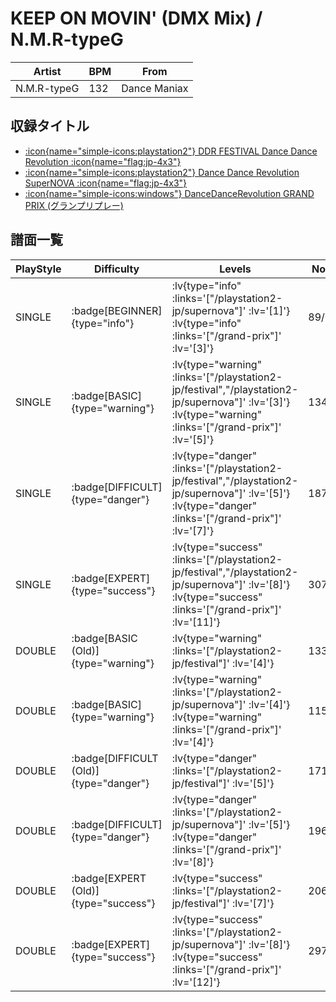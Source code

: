 # KEEP ON MOVIN' (DMX Mix) / N.M.R-typeG

|Artist|BPM|From|
|------|---|----|
|N.M.R-typeG|132|Dance Maniax|

## 収録タイトル

- [ :icon{name="simple-icons:playstation2"} DDR FESTIVAL Dance Dance Revolution :icon{name="flag:jp-4x3"} ](/playstation2-jp/festival)
- [ :icon{name="simple-icons:playstation2"} Dance Dance Revolution SuperNOVA :icon{name="flag:jp-4x3"} ](/playstation2-jp/supernova)
- [ :icon{name="simple-icons:windows"} DanceDanceRevolution GRAND PRIX (グランプリプレー)](/grand-prix)

## 譜面一覧

|PlayStyle|Difficulty|Levels|Notes|Movie|
|---------|----------|------|-----|-----|
|SINGLE| :badge[BEGINNER]{type="info"} | :lv{type="info" :links='["/playstation2-jp/supernova"]' :lv='[1]'}  :lv{type="info" :links='["/grand-prix"]' :lv='[3]'} |89/0||
|SINGLE| :badge[BASIC]{type="warning"} | :lv{type="warning" :links='["/playstation2-jp/festival","/playstation2-jp/supernova"]' :lv='[3]'}  :lv{type="warning" :links='["/grand-prix"]' :lv='[5]'} |134/12||
|SINGLE| :badge[DIFFICULT]{type="danger"} | :lv{type="danger" :links='["/playstation2-jp/festival","/playstation2-jp/supernova"]' :lv='[5]'}  :lv{type="danger" :links='["/grand-prix"]' :lv='[7]'} |187/13||
|SINGLE| :badge[EXPERT]{type="success"} | :lv{type="success" :links='["/playstation2-jp/festival","/playstation2-jp/supernova"]' :lv='[8]'}  :lv{type="success" :links='["/grand-prix"]' :lv='[11]'} |307/31||
|DOUBLE| :badge[BASIC (Old)]{type="warning"} | :lv{type="warning" :links='["/playstation2-jp/festival"]' :lv='[4]'} |133/8||
|DOUBLE| :badge[BASIC]{type="warning"} | :lv{type="warning" :links='["/playstation2-jp/supernova"]' :lv='[4]'}  :lv{type="warning" :links='["/grand-prix"]' :lv='[4]'} |115/5||
|DOUBLE| :badge[DIFFICULT (Old)]{type="danger"} | :lv{type="danger" :links='["/playstation2-jp/festival"]' :lv='[5]'} |171/16||
|DOUBLE| :badge[DIFFICULT]{type="danger"} | :lv{type="danger" :links='["/playstation2-jp/supernova"]' :lv='[5]'}  :lv{type="danger" :links='["/grand-prix"]' :lv='[8]'} |196/16||
|DOUBLE| :badge[EXPERT (Old)]{type="success"} | :lv{type="success" :links='["/playstation2-jp/festival"]' :lv='[7]'} |206/15||
|DOUBLE| :badge[EXPERT]{type="success"} | :lv{type="success" :links='["/playstation2-jp/supernova"]' :lv='[8]'}  :lv{type="success" :links='["/grand-prix"]' :lv='[12]'} |297/2||
